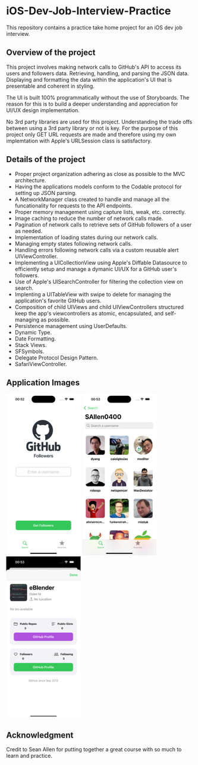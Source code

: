 # iOS-Dev-Job-Interview-Practice
This repository contains a practice take home project for an iOS dev job interview.

## Overview of the project
This project involves making network calls to GitHub's API to access its users and followers data. Retrieving, handling, and parsing the JSON data. Displaying and formatting the data within the application's UI that is presentable and coherent in styling.

The UI is built 100% programmatically without the use of Storyboards. The reason for this is to build a deeper understanding and appreciation for UI/UX design implementation.

No 3rd party libraries are used for this project. Understanding the trade offs between using a 3rd party library or not is key. For the purpose of this project only GET URL requests are made and therefore using my own implemtation with Apple's URLSession class is satisfactory.

## Details of the project
* Proper project organization adhering as close as possible to the MVC architecture.
* Having the applications models conform to the Codable protocol for setting up JSON parsing.
* A NetworkManager class created to handle and manage all the funcationality for requests to the API endpoints.
* Proper memory management using capture lists, weak, etc. correctly.
* Image caching to reduce the number of network calls made.
* Pagination of network calls to retrieve sets of GitHub followers of a user as needed.
* Implementation of loading states during our network calls.
* Managing empty states following network calls.
* Handling errors following network calls via a custom reusable alert UIViewController.
* Implementing a UICollectionView using Apple's Diffable Datasource to efficiently setup and manage a dymanic UI/UX for a GitHub user's followers.
* Use of Apple's UISearchController for filtering the collection view on search.
* Implenting a UITableView with swipe to delete for managing the application's favorite GitHub users.
* Composition of child UIViews and child UIViewControllers structured keep the app's viewcontrollers as atomic, encapsulated, and self-managing as possible.
* Persistence management using UserDefaults.
* Dynamic Type.
* Date Formatting.
* Stack Views.
* SFSymbols.
* Delegate Protocol Design Pattern.
* SafariViewController.

## Application Images
<img src="AppImages/Image1.PNG" width=200> <img src="AppImages/Image2.PNG" width=200>  <img src="AppImages/Image3.PNG" width=200> 

## Acknowledgment 
Credit to Sean Allen for putting together a great course with so much to learn and practice.
